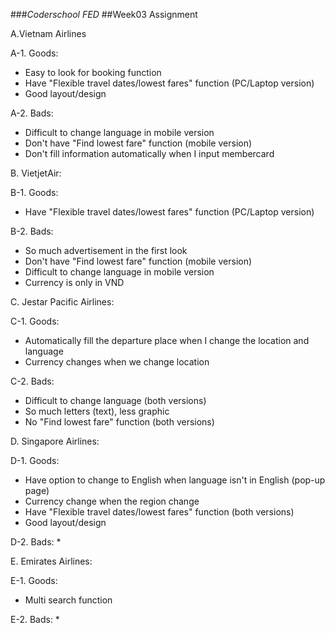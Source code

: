 ###*Coderschool FED*
##Week03 Assignment

A.Vietnam Airlines

A-1. Goods:
  * Easy to look for booking function
  * Have "Flexible travel dates/lowest fares" function (PC/Laptop version)
  * Good layout/design

A-2. Bads:
  * Difficult to change language in mobile version
  * Don't have "Find lowest fare" function (mobile version)
  * Don't fill information automatically when I input membercard

B. VietjetAir:

B-1. Goods:
  * Have "Flexible travel dates/lowest fares" function (PC/Laptop version)

B-2. Bads:
  * So much advertisement in the first look
  * Don't have "Find lowest fare" function (mobile version)
  * Difficult to change language in mobile version
  * Currency is only in VND

C. Jestar Pacific Airlines:

C-1. Goods:
  * Automatically fill the departure place when I change the location and language
  * Currency changes when we change location

C-2. Bads:
  * Difficult to change language (both versions)
  * So much letters (text), less graphic
  * No "Find lowest fare" function (both versions)

D. Singapore Airlines:

D-1. Goods:
  * Have option to change to English when language isn't in English (pop-up page)
  * Currency change when the region change
  * Have "Flexible travel dates/lowest fares" function (both versions)
  * Good layout/design

D-2. Bads:
  * 

E. Emirates Airlines:

E-1. Goods:
  * Multi search function

E-2. Bads:
  *



